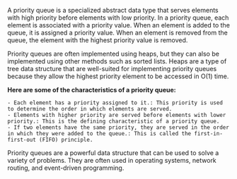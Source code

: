 A priority queue is a specialized abstract data type that serves elements with high priority before elements with low priority. In a priority queue, each element is associated with a priority value. When an element is added to the queue, it is assigned a priority value. When an element is removed from the queue, the element with the highest priority value is removed.

Priority queues are often implemented using heaps, but they can also be implemented using other methods such as sorted lists. Heaps are a type of tree data structure that are well-suited for implementing priority queues because they allow the highest priority element to be accessed in O(1) time.

**Here are some of the characteristics of a priority queue:**

    - Each element has a priority assigned to it.: This priority is used to determine the order in which elements are served.
    - Elements with higher priority are served before elements with lower priority.: This is the defining characteristic of a priority queue.
    - If two elements have the same priority, they are served in the order in which they were added to the queue.: This is called the first-in-first-out (FIFO) principle.

Priority queues are a powerful data structure that can be used to solve a variety of problems. They are often used in operating systems, network routing, and event-driven programming.